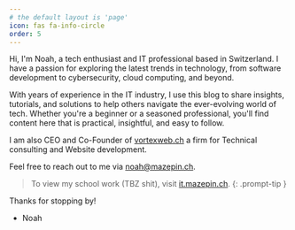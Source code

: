 ```yaml
---
# the default layout is 'page'
icon: fas fa-info-circle
order: 5
---
```



Hi, I'm Noah, a tech enthusiast and IT professional based in Switzerland. I have a passion for exploring the latest trends in technology, from software development to cybersecurity, cloud computing, and beyond. 

With years of experience in the IT industry, I use this blog to share insights, tutorials, and solutions to help others navigate the ever-evolving world of tech. Whether you're a beginner or a seasoned professional, you'll find content here that is practical, insightful, and easy to follow.

I am also CEO and Co-Founder of [vortexweb.ch](https://vortexweb.ch) a firm for Technical consulting and Website development.

Feel free to reach out to me via [noah@mazepin.ch](mailto:noah@mazepin.ch).

>To view my school work (TBZ shit), visit [it.mazepin.ch](https://it.mazepin.ch).
{: .prompt-tip }

Thanks for stopping by!

- Noah

